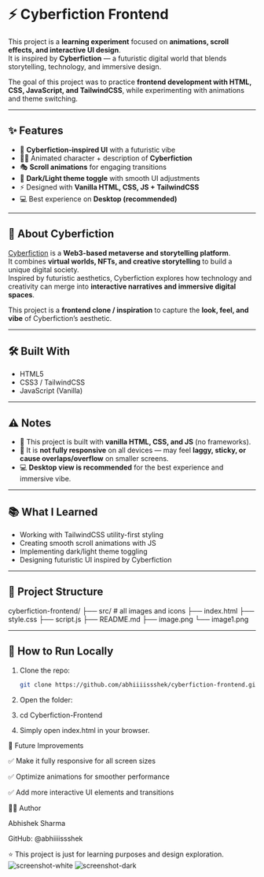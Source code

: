 # ⚡ Cyberfiction Frontend

This project is a **learning experiment** focused on **animations, scroll effects, and interactive UI design**.  
It is inspired by **Cyberfiction** — a futuristic digital world that blends storytelling, technology, and immersive design.  

The goal of this project was to practice **frontend development with HTML, CSS, JavaScript, and TailwindCSS**, while experimenting with animations and theme switching.

---

## ✨ Features
- 🎨 **Cyberfiction-inspired UI** with a futuristic vibe  
- 🧑‍🚀 Animated character + description of **Cyberfiction**  
- 🎭 **Scroll animations** for engaging transitions  
- 🌙 **Dark/Light theme toggle** with smooth UI adjustments  
- ⚡ Designed with **Vanilla HTML, CSS, JS + TailwindCSS**  
- 💻 Best experience on **Desktop (recommended)**  

---

## 📖 About Cyberfiction
[Cyberfiction](https://cyberfiction.io/) is a **Web3-based metaverse and storytelling platform**.  
It combines **virtual worlds, NFTs, and creative storytelling** to build a unique digital society.  
Inspired by futuristic aesthetics, Cyberfiction explores how technology and creativity can merge into **interactive narratives and immersive digital spaces**.  

This project is a **frontend clone / inspiration** to capture the **look, feel, and vibe** of Cyberfiction’s aesthetic.

---

## 🛠️ Built With  
- HTML5  
- CSS3 / TailwindCSS  
- JavaScript (Vanilla)  


---

## ⚠️ Notes
- 🚧 This project is built with **vanilla HTML, CSS, and JS** (no frameworks).  
- 📱 It is **not fully responsive** on all devices — may feel **laggy, sticky, or cause overlaps/overflow** on smaller screens.  
- 💻 **Desktop view is recommended** for the best experience and immersive vibe.  

---

## 📚 What I Learned  
- Working with TailwindCSS utility-first styling  
- Creating smooth scroll animations with JS  
- Implementing dark/light theme toggling  
- Designing futuristic UI inspired by Cyberfiction  


---

## 📂 Project Structure
cyberfiction-frontend/
├── src/              # all images and icons
├── index.html
├── style.css
├── script.js
├── README.md
├── image.png
└── image1.png


---

## 🚀 How to Run Locally
1. Clone the repo:
   ```bash
   git clone https://github.com/abhiiiissshek/cyberfiction-frontend.git

2. Open the folder:

3. cd Cyberfiction-Frontend

4. Simply open index.html in your browser.


🌟 Future Improvements

✅ Make it fully responsive for all screen sizes

✅ Optimize animations for smoother performance

✅ Add more interactive UI elements and transitions


👨‍💻 Author

Abhishek Sharma

GitHub: @abhiiiissshek


⭐ This project is just for learning purposes and design exploration.
![screenshot-white](image.png)
![screenshot-dark](image-1.png)